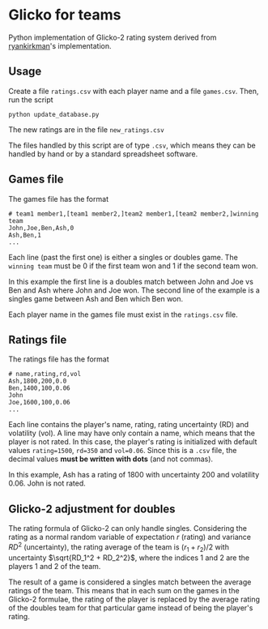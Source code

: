 # Glicko for teams

Python implementation of Glicko-2 rating system derived from [ryankirkman](https://github.com/ryankirkman/pyglicko2)'s implementation.

## Usage

Create a file `ratings.csv` with each player name and a file `games.csv`. Then, run the script
```
python update_database.py
```
The new ratings are in the file `new_ratings.csv`

The files handled by this script are of type `.csv`, which means they can be handled by hand or by a standard spreadsheet software.

## Games file

The games file has the format
```
# team1 member1,[team1 member2,]team2 member1,[team2 member2,]winning team
John,Joe,Ben,Ash,0
Ash,Ben,1
...
```
Each line (past the first one) is either a singles or doubles game. The `winning team` must be 0 if the first team won and 1 if the second team won.

In this example the first line is a doubles match between John and Joe vs Ben and Ash where John and Joe won. The second line of the example is a singles game between Ash and Ben which Ben won.

Each player name in the games file must exist in the `ratings.csv` file.

## Ratings file

The ratings file has the format
```
# name,rating,rd,vol
Ash,1800,200,0.0
Ben,1400,100,0.06
John
Joe,1600,100,0.06
...
```
Each line contains the player's name, rating, rating uncertainty (RD) and volatility (vol). A line may have only contain a name, which means that the player is not rated. In this case, the player's rating is initialized with default values `rating=1500`, `rd=350` and `vol=0.06`. Since this is a `.csv` file, the decimal values __must be written with dots__ (and not commas).

In this example, Ash has a rating of 1800 with uncertainty 200 and volatility 0.06. John is not rated.

## Glicko-2 adjustment for doubles

The rating formula of Glicko-2 can only handle singles. Considering the rating as a normal random variable of expectation $r$ (rating) and variance $RD^2$ (uncertainty), the rating average of the team is $(r_1+r_2)/2$ with uncertainty $\sqrt{RD_1^2 + RD_2^2}$, where the indices $1$ and $2$ are the players $1$ and $2$ of the team.

The result of a game is considered a singles match between the average ratings of the team. This means that in each sum on the games in the Glicko-2 formulae, the rating of the player is replaced by the average rating of the doubles team for that particular game instead of being the player's rating.
